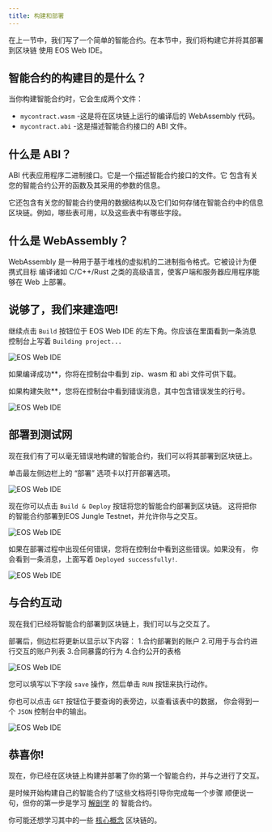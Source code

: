 ```yaml
---
title: 构建和部署
--- 
```


在上一节中，我们写了一个简单的智能合约。在本节中，我们将构建它并将其部署到区块链
使用 EOS Web IDE。

## 智能合约的构建目的是什么？

当你构建智能合约时，它会生成两个文件：
- `mycontract.wasm` -这是将在区块链上运行的编译后的 WebAssembly 代码。
- `mycontract.abi` -这是描述智能合约接口的 ABI 文件。

## 什么是 ABI？

ABI 代表应用程序二进制接口。它是一个描述智能合约接口的文件。它
包含有关您的智能合约公开的函数及其采用的参数的信息。

它还包含有关您的智能合约使用的数据结构以及它们如何存储在智能合约中的信息
区块链。例如，哪些表可用，以及这些表中有哪些字段。

## 什么是 WebAssembly？

WebAssembly 是一种用于基于堆栈的虚拟机的二进制指令格式。它被设计为便携式目标
编译诸如 C/C++/Rust 之类的高级语言，使客户端和服务器应用程序能够在 Web 上部署。

## 说够了，我们来建造吧!

继续点击 `Build` 按钮位于 EOS Web IDE 的左下角。你应该在里面看到一条消息
控制台上写着 `Building project...`

![EOS Web IDE](/images/native-web-ide-build.png)

如果编译成功**，你将在控制台中看到 zip、wasm 和 abi 文件可供下载。

如果构建失败**，您将在控制台中看到错误消息，其中包含错误发生的行号。

![EOS Web IDE](/images/native-web-ide-built.png)

## 部署到测试网

现在我们有了可以毫无错误地构建的智能合约，我们可以将其部署到区块链上。

单击最左侧边栏上的 “部署” 选项卡以打开部署选项。

![EOS Web IDE](/images/native-web-ide-deploy-tab.png)

现在你可以点击 `Build & Deploy` 按钮将您的智能合约部署到区块链。
这将把你的智能合约部署到EOS Jungle Testnet，并允许你与之交互。

![EOS Web IDE](/images/native-web-ide-deploying.png)

如果在部署过程中出现任何错误，您将在控制台中看到这些错误。如果没有， 
你会看到一条消息，上面写着 `Deployed successfully!`.

![EOS Web IDE](/images/native-web-ide-deployed.png)

## 与合约互动

现在我们已经将智能合约部署到区块链上，我们可以与之交互了。

部署后，侧边栏将更新以显示以下内容：
1.合约部署到的账户
2.可用于与合约进行交互的账户列表
3.合同暴露的行为
4.合约公开的表格

![EOS Web IDE](/images/native-web-ide-interact.png)

您可以填写以下字段 `save` 操作，然后单击 `RUN` 按钮来执行动作。

你也可以点击 `GET` 按钮位于要查询的表旁边，以查看该表中的数据， 
你会得到一个 `JSON` 控制台中的输出。

![EOS Web IDE](/images/native-web-ide-interacted.png)

## 恭喜你!

现在，你已经在区块链上构建并部署了你的第一个智能合约，并与之进行了交互。

是时候开始构建自己的智能合约了!这些文档将引导你完成每一个步骤
顺便说一句，但你的第一步是学习 [解剖学](/docs/03_smart-contracts/01_contract-anatomy.md) 的
智能合约。

你可能还想学习其中的一些 [核心概念](/docs/02_core-concepts/10_blockchain-basics/10_decentralization.md) 区块链的。

